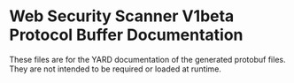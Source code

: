 # Web Security Scanner V1beta Protocol Buffer Documentation

These files are for the YARD documentation of the generated protobuf files.
They are not intended to be required or loaded at runtime.

